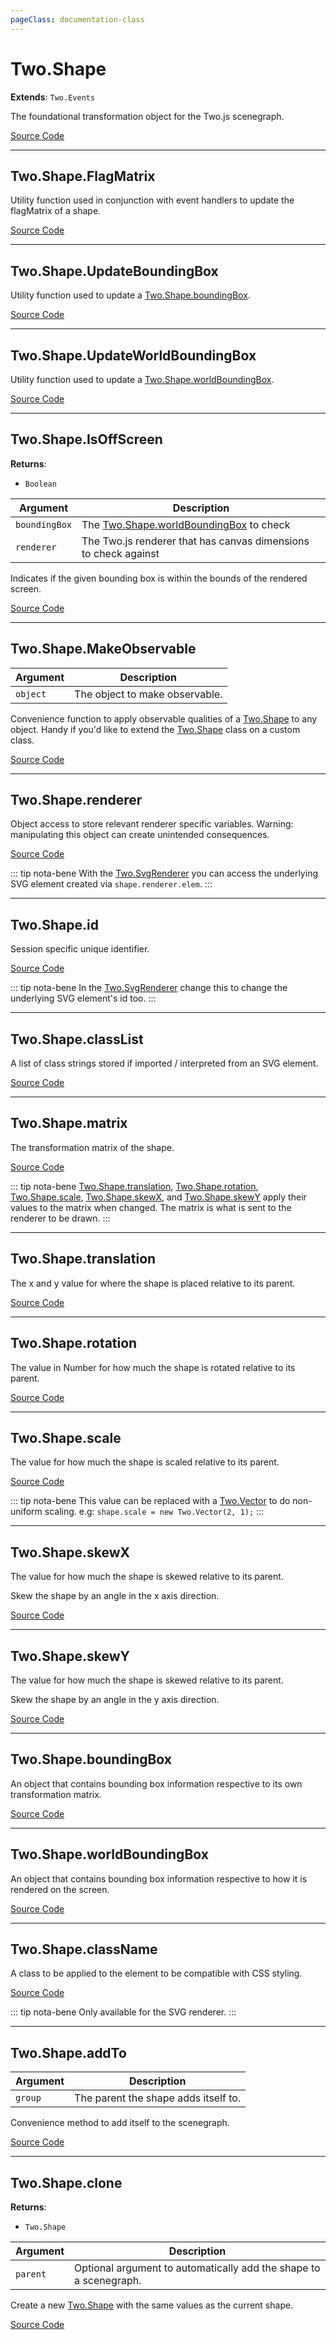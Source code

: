 ```yaml
---
pageClass: documentation-class
---
```


# Two.Shape


<div class="extends">

__Extends__: `Two.Events`

</div>


The foundational transformation object for the Two.js scenegraph.


<div class="meta">

  [Source Code](https://github.com/jonobr1/two.js/blob/dev/src/shape.js#L9)

</div>







---

<div class="static function ">

## Two.Shape.FlagMatrix













<div class="description">

Utility function used in conjunction with event handlers to update the flagMatrix of a shape.

</div>



<div class="meta">

  [Source Code](https://github.com/jonobr1/two.js/blob/dev/src/shape.js#L107)

</div>






</div>



---

<div class="static function ">

## Two.Shape.UpdateBoundingBox













<div class="description">

Utility function used to update a [Two.Shape.boundingBox](/documentation/shape#two-shape-boundingbox).

</div>



<div class="meta">

  [Source Code](https://github.com/jonobr1/two.js/blob/dev/src/shape.js#L122)

</div>






</div>



---

<div class="static function ">

## Two.Shape.UpdateWorldBoundingBox













<div class="description">

Utility function used to update a [Two.Shape.worldBoundingBox](/documentation/shape#two-shape-worldboundingbox).

</div>



<div class="meta">

  [Source Code](https://github.com/jonobr1/two.js/blob/dev/src/shape.js#L134)

</div>






</div>



---

<div class="static function ">

## Two.Shape.IsOffScreen




<div class="returns">

__Returns__:



+ `Boolean`




</div>







<div class="params">

| Argument | Description |
| ---- | ----------- |
|  `boundingBox`  | The [Two.Shape.worldBoundingBox](/documentation/shape#two-shape-worldboundingbox) to check |
|  `renderer`  | The Two.js renderer that has canvas dimensions to check against |
</div>




<div class="description">

Indicates if the given bounding box is within the bounds of the rendered screen.

</div>



<div class="meta">

  [Source Code](https://github.com/jonobr1/two.js/blob/dev/src/shape.js#L146)

</div>






</div>



---

<div class="static function ">

## Two.Shape.MakeObservable










<div class="params">

| Argument | Description |
| ---- | ----------- |
|  `object`  | The object to make observable. |
</div>




<div class="description">

Convenience function to apply observable qualities of a [Two.Shape](/documentation/shape) to any object. Handy if you'd like to extend the [Two.Shape](/documentation/shape) class on a custom class.

</div>



<div class="meta">

  [Source Code](https://github.com/jonobr1/two.js/blob/dev/src/shape.js#L160)

</div>






</div>



---

<div class="instance member ">

## Two.Shape.renderer








<div class="properties">



</div>






<div class="description">

Object access to store relevant renderer specific variables. Warning: manipulating this object can create unintended consequences.

</div>



<div class="meta">

  [Source Code](https://github.com/jonobr1/two.js/blob/dev/src/shape.js#L17)

</div>



<div class="tags">


::: tip nota-bene
With the [Two.SvgRenderer](/documentation/svgrenderer) you can access the underlying SVG element created via `shape.renderer.elem`.
:::


</div>




</div>



---

<div class="instance member ">

## Two.Shape.id








<div class="properties">

Session specific unique identifier.

</div>








<div class="meta">

  [Source Code](https://github.com/jonobr1/two.js/blob/dev/src/shape.js#L30)

</div>



<div class="tags">


::: tip nota-bene
In the [Two.SvgRenderer](/documentation/svgrenderer) change this to change the underlying SVG element's id too.
:::


</div>




</div>



---

<div class="instance member ">

## Two.Shape.classList








<div class="properties">



</div>






<div class="description">

A list of class strings stored if imported / interpreted  from an SVG element.

</div>



<div class="meta">

  [Source Code](https://github.com/jonobr1/two.js/blob/dev/src/shape.js#L37)

</div>






</div>



---

<div class="instance member ">

## Two.Shape.matrix








<div class="properties">



</div>






<div class="description">

The transformation matrix of the shape.

</div>



<div class="meta">

  [Source Code](https://github.com/jonobr1/two.js/blob/dev/src/shape.js#L44)

</div>



<div class="tags">


::: tip nota-bene
[Two.Shape.translation](/documentation/shape#two-shape-translation), [Two.Shape.rotation](/documentation/shape#two-shape-rotation), [Two.Shape.scale](/documentation/shape#two-shape-scale), [Two.Shape.skewX](/documentation/shape#two-shape-skewx), and [Two.Shape.skewY](/documentation/shape#two-shape-skewy) apply their values to the matrix when changed. The matrix is what is sent to the renderer to be drawn.
:::


</div>




</div>



---

<div class="instance member ">

## Two.Shape.translation








<div class="properties">

The x and y value for where the shape is placed relative to its parent.

</div>








<div class="meta">

  [Source Code](https://github.com/jonobr1/two.js/blob/dev/src/shape.js#L52)

</div>






</div>



---

<div class="instance member ">

## Two.Shape.rotation








<div class="properties">

The value in Number for how much the shape is rotated relative to its parent.

</div>








<div class="meta">

  [Source Code](https://github.com/jonobr1/two.js/blob/dev/src/shape.js#L58)

</div>






</div>



---

<div class="instance member ">

## Two.Shape.scale








<div class="properties">

The value for how much the shape is scaled relative to its parent.

</div>








<div class="meta">

  [Source Code](https://github.com/jonobr1/two.js/blob/dev/src/shape.js#L64)

</div>



<div class="tags">


::: tip nota-bene
This value can be replaced with a [Two.Vector](/documentation/vector) to do non-uniform scaling. e.g: `shape.scale = new Two.Vector(2, 1);`
:::


</div>




</div>



---

<div class="instance member ">

## Two.Shape.skewX








<div class="properties">

The value for how much the shape is skewed relative to its parent.

</div>






<div class="description">

Skew the shape by an angle in the x axis direction.

</div>



<div class="meta">

  [Source Code](https://github.com/jonobr1/two.js/blob/dev/src/shape.js#L71)

</div>






</div>



---

<div class="instance member ">

## Two.Shape.skewY








<div class="properties">

The value for how much the shape is skewed relative to its parent.

</div>






<div class="description">

Skew the shape by an angle in the y axis direction.

</div>



<div class="meta">

  [Source Code](https://github.com/jonobr1/two.js/blob/dev/src/shape.js#L78)

</div>






</div>



---

<div class="instance member ">

## Two.Shape.boundingBox








<div class="properties">

An object that contains bounding box information respective to its own transformation matrix.

</div>








<div class="meta">

  [Source Code](https://github.com/jonobr1/two.js/blob/dev/src/shape.js#L85)

</div>






</div>



---

<div class="instance member ">

## Two.Shape.worldBoundingBox








<div class="properties">

An object that contains bounding box information respective to how it is rendered on the screen.

</div>








<div class="meta">

  [Source Code](https://github.com/jonobr1/two.js/blob/dev/src/shape.js#L94)

</div>






</div>



---

<div class="instance member ">

## Two.Shape.className








<div class="properties">

A class to be applied to the element to be compatible with CSS styling.

</div>








<div class="meta">

  [Source Code](https://github.com/jonobr1/two.js/blob/dev/src/shape.js#L445)

</div>



<div class="tags">


::: tip nota-bene
Only available for the SVG renderer.
:::


</div>




</div>



---

<div class="instance function ">

## Two.Shape.addTo










<div class="params">

| Argument | Description |
| ---- | ----------- |
|  `group`  | The parent the shape adds itself to. |
</div>




<div class="description">

Convenience method to add itself to the scenegraph.

</div>



<div class="meta">

  [Source Code](https://github.com/jonobr1/two.js/blob/dev/src/shape.js#L452)

</div>






</div>



---

<div class="instance function ">

## Two.Shape.clone




<div class="returns">

__Returns__:



+ `Two.Shape`




</div>







<div class="params">

| Argument | Description |
| ---- | ----------- |
|  `parent`  | Optional argument to automatically add the shape to a scenegraph. |
</div>




<div class="description">

Create a new [Two.Shape](/documentation/shape) with the same values as the current shape.

</div>



<div class="meta">

  [Source Code](https://github.com/jonobr1/two.js/blob/dev/src/shape.js#L463)

</div>






</div>


